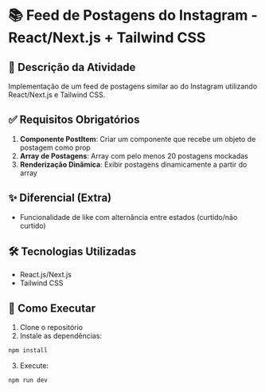 # 📚 Feed de Postagens do Instagram - React/Next.js + Tailwind CSS

## 📝 Descrição da Atividade

Implementação de um feed de postagens similar ao do Instagram utilizando React/Next.js e Tailwind CSS.

## ✅ Requisitos Obrigatórios

1. **Componente PostItem**: Criar um componente que recebe um objeto de postagem como prop
2. **Array de Postagens**: Array com pelo menos 20 postagens mockadas
3. **Renderização Dinâmica**: Exibir postagens dinamicamente a partir do array

## ✨ Diferencial (Extra)

- Funcionalidade de like com alternância entre estados (curtido/não curtido)

## 🛠️ Tecnologias Utilizadas

- React.js/Next.js
- Tailwind CSS

## 🚀 Como Executar

1. Clone o repositório
2. Instale as dependências:
```bash
npm install
```

3. Execute:
```bash
npm run dev
```
